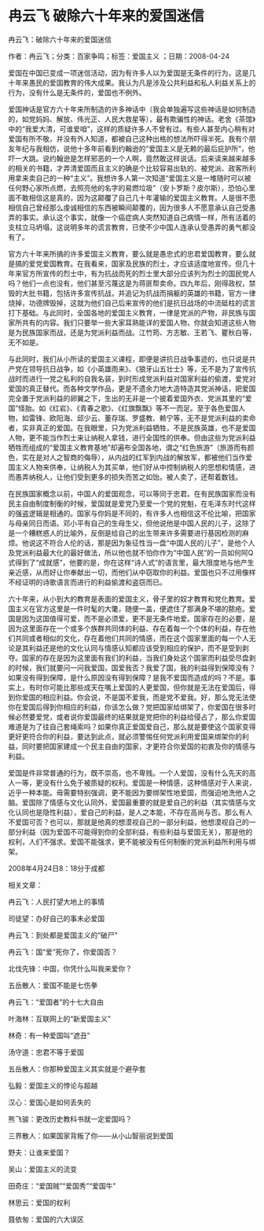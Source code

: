 # 冉云飞  破除六十年来的爱国迷信  
  
冉云飞：破除六十年来的爱国迷信  
作者：冉云飞；分类：百家争鸣；标签：爱国主义 ；日期：2008-04-24  
爱国在中国已变成一项迷信活动，因为有许多人以为爱国是无条件的行为，这是几十年来愚民的爱国教育的伟大成果。我认为凡是涉及公共利益和私人利益关系上的行为，没有什么是无条件的，爱国也不例外。  
爱国神话是官方六十年来所制造的许多神话中（我会单独遍写这些神话是如何制造的，如党妈妈、解放、伟光正、人民大救星等），最有欺骗性的神话。老舍《茶馆》中的“我爱大清，可谁爱咱”，这样的质疑许多人不曾有过。有些人甚至内心稍有对爱国有所不敬，并没有外人知道，都被自己这种出格的想法所吓得半死。我有个朋友年纪与我相仿，说他十多年前看到约翰逊的“爱国主义是无赖的最后庇护所”，他吓一大跳。说约翰逊是怎样邪恶的一个人啊，竟然敢这样说话。后来读来越来越多的相关的书籍，才弄清爱国而且主义的确是个比较容易出轨的、被党派、政客所利用拿来卖自己的一种“主义”。我想许多人第一次知道“爱国主义是一堆随时可以被任何野心家所点燃，去照亮他的名字的易燃垃圾”（安卜罗斯？皮尔斯），恐怕心里面不敢相信这是真的，因为这颠覆了自己几十年灌输的爱国主义教育。人是很不愿相信自己曾经那么虔诚相信的东西被瞬间颠覆的，因为很多人不愿意承认自己受愚弄的事实。承认这个事实，就像一个癌症病人突然知道自己病情一样，所有活着的支柱立马坍塌，这说明多年的谎言教育，已使不少中国人连承认受愚弄的勇气都没有了。  
官方六十年来所搞的许多爱国主义教育，要么就是愚忠式的忠君爱国教育，要么就是搞的爱党爱国教育。在我看来，国家及民族的烈士，才应该适度地宣传。但几十年来官方所宣传的烈士中，有为抗战而死的烈士里大部分应该列为烈士的国民党人吗？他们一点也没有，他们甚至污蔑这是为蒋匪帮卖命。四九年后，刚得政权，禁毁的大批书籍，包括许多宣传抗战，并追记为抗战而捐躯的英雄的书籍，官方一律烧掉，功德牌毁掉，这就为他们自己后来宣传的他们是抗日战场的中流砥柱的谎言打下基础。与此同时，全国各地的爱国主义教育，一律是党派的产物，非民族与国家所共有的内容。我们只要举一些大家耳熟能详的爱国人物，你就会知道这些人物是为民族国家而战，还是为党派利益而战。江竹筠、方志敏、王若飞、瞿秋白等，无不如是。  
与此同时，我们从小所读的爱国主义课程，即便是讲抗日战争事迹的，也只说是共产党在领导抗日战争，如《小英雄雨来》、《狼牙山五壮士》等，无不是为了宣传抗战时而进行一党之私利的自我名装，到时形成党派利益对国家利益的偷渡，爱党对爱国的真正替代。而各种文学作品，更是不遗余力地大造特造其党派神话，把爱国完全置于党派利益的卵翼之下，生出的无非是一个披着爱国外衣、党派其里的“爱国”怪胎。如《红岩》、《青春之歌》、《红旗飘飘》等不一而足。至于各色爱国人物，如雷锋、欧阳海、邱少云、董存瑞、罗盛教、赖宁等，无不是党派利益的卖命者，实非真正的爱国。在我眼里，只为党派利益牺牲，不是民族英雄，也不是爱国人物，更不能当作烈士来让纳税人拿钱，进行全国性的供奉。但由这些为党派利益牺牲而组成的“爱国主义教育基地”却遍布全国各地，谓之“红色旅游”（旅游而有颜色，实在是对人之智商的侮辱），从内战的红军到内战的解放军，都被他们当作爱国主义人物来供奉，让纳税人为其买单，他们好从中控制纳税人的思想和情感，进而愚弄纳税人，让他们受到更多的损失而苦之如饴。被人卖了，还帮着数钱。  
在民族国家概念以前，中国人的爱国观念，可以等同于忠君。在有民族国家而没有民主自由制度制衡的时候，爱国就是爱党乃至爱一个党的党魁，在毛泽东时代这样的强盗逻辑是相通的。国家与你妈是不同的，有许多人也相信这不伦比喻，把国家与母亲同日而语。邓小平有自己的生母生父，但他说他是中国人民的儿子，这除了是一个糟糕惑人的比喻外，反倒是给自己的出生带来许多需要进行基因检测的麻烦。他说这不符合人伦的话，那是因为象征性当一盘“中国人民的儿子”，是他个人及党派利益最大化的最好做法，所以他也就不怕你作为“中国人民”的一员如何阿Q式得到了“成就感”，他要的是，你在这样“诗人式”的语言里，最大限度地与他产生亲近感，从而好让你奉献出一切，而他们从中窃取你的利益。爱国也只不过用像样不经证明的诗歌语言而进行的利益偷渡和盗窃而已。  
六十年来，从小到大的教育是表面的爱国主义，骨子里的奴才教育和党化教育。爱国主义在官方这里是一件时髦的大氅，随便一盖，便遮住了那满身不堪的脓疮。爱国是因为这国值得可爱，而不是必须爱，更不是无条件地爱。国家存在的必要，是因为这里面存在一个或多个族群共同体的利益、存在着每一个个体的利益，存在他们共同或者相似的文化，存在着他们共同的情感，而在这个国家里面的每一个人无论是其利益还是他的文化认同与情感认知都应该受到相应的保护，而不是受到剥夺。国家的存在是因为这里面有我们的利益，当我们身处这个国家而利益受尽盘剥的时候，我们就要问一问我爱国，国爱我否？我爱了国，我的利益得到保障没有？如果没有得到保障，是什么原因没有得到保障？是我不爱国而造成的吗？不是。事实上，有时你可能比那些成天在嘴上爱国的人更爱国，但你就是无法在爱国后，得到你爱国的相应利益。你会说，不是国不爱我，而是党不爱我。好，那么党无法使你在爱国后得到你相应的利益，你该怎么做？党把国家给绑架了，你爱国在很多时候必然要爱党，或者说你爱国最终的结果就是党把你的利益给侵占了，那么你爱国难道是为了往自己套绳索吗？如果你真正爱国爱自己，那么就是要使这个国家变得更好更符合你的利益，要达到此点，就必须警惕任何党派利用爱国来绑架你的利益，同时要把国家建成一个民主自由的国家，才更符合你爱国的初衷及你的情感与利益。  
爱国是件非常普通的行为，既不崇高，也不卑贱。一个人爱国，没有什么先天的高人一等，更没有什么免于被质疑的权利。爱国是一种情感，这种情感对于人来说，近乎一种本能。毋需要特别强调，更不能因为要绑架性地爱国，而强迫地洗他人之脑。爱国除了情感与文化认同外，爱国最重要的就是爱自己的利益（其实情感与文化认同也是隐性利益），爱自己的利益，是人之本能，不存在高尚与否。那么有人不爱国可否？也可以，那就是他真的想漠视自己的一部分利益，他想漠视自己的一部分利益（因为爱国不可能得到你的全部利益，有些利益与爱国无关），那是他的权利，人们不强求。爱国不能强求，更不能被没有任何制衡的党派利益所利用与绑架。  
2008年4月24日8：18分于成都  
  
相关文章：  
冉云飞：人民打望大地上的事情  
司徒望：办好自己的事未必爱国  
冉云飞：到处都是爱国主义的“破尸”  
冉云飞：国“爱”死你了，你爱国否？  
北伐先锋：中国，你凭什么叫我来爱你？  
五岳散人：爱国不能是七伤拳  
冉云飞：“爱国者”的十七大自由  
叶海林：互联网上的“新爱国主义”  
林奇：有一种爱国叫“遮丑”  
汤守道：忠君不等于爱国  
五岳散人：你那种爱国主义其实就是个避孕套  
弘毅：爱国主义的悖论与超越  
汉心：爱国心是如何丢失的  
熊飞骏：更改历史教科书就一定爱国吗？  
三界散人：如果国家背叛了你——从小山智丽说到爱国  
野夫：让谁来爱国？  
吴山：爱国主义的流变  
田奇庄：“爱国贼”“爱国秀”“爱国牛”  
林思云：爱国的权利  
聂依匆：爱国的六大误区